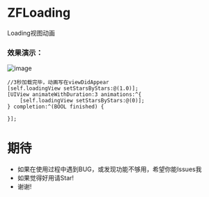 # ZFLoading
Loading视图动画
### 效果演示：
![image](https://github.com/renzifeng/ZFLoading/raw/master/ZFLoading.gif)


``` objc
//3秒加载完毕，动画写在viewDidAppear
[self.loadingView setStarsByStars:@(1.0)];
[UIView animateWithDuration:3 animations:^{
    [self.loadingView setStarsByStars:@(0)];
} completion:^(BOOL finished) {

}];
```
# 期待
- 如果在使用过程中遇到BUG，或发现功能不够用，希望你能Issues我
- 如果觉得好用请Star!
- 谢谢!
